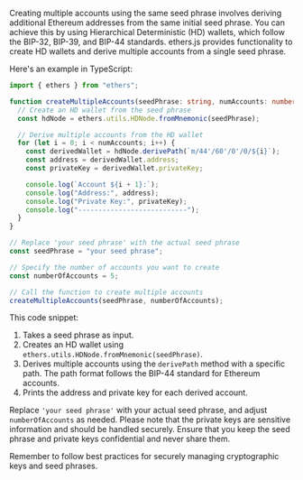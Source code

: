 Creating multiple accounts using the same seed phrase involves deriving additional Ethereum addresses from the same initial seed phrase. You can achieve this by using Hierarchical Deterministic (HD) wallets, which follow the BIP-32, BIP-39, and BIP-44 standards. ethers.js provides functionality to create HD wallets and derive multiple accounts from a single seed phrase.

Here's an example in TypeScript:

```typescript
import { ethers } from "ethers";

function createMultipleAccounts(seedPhrase: string, numAccounts: number) {
  // Create an HD wallet from the seed phrase
  const hdNode = ethers.utils.HDNode.fromMnemonic(seedPhrase);

  // Derive multiple accounts from the HD wallet
  for (let i = 0; i < numAccounts; i++) {
    const derivedWallet = hdNode.derivePath(`m/44'/60'/0'/0/${i}`);
    const address = derivedWallet.address;
    const privateKey = derivedWallet.privateKey;

    console.log(`Account ${i + 1}:`);
    console.log("Address:", address);
    console.log("Private Key:", privateKey);
    console.log("---------------------------");
  }
}

// Replace 'your seed phrase' with the actual seed phrase
const seedPhrase = "your seed phrase";

// Specify the number of accounts you want to create
const numberOfAccounts = 5;

// Call the function to create multiple accounts
createMultipleAccounts(seedPhrase, numberOfAccounts);
```

This code snippet:

1. Takes a seed phrase as input.
2. Creates an HD wallet using `ethers.utils.HDNode.fromMnemonic(seedPhrase)`.
3. Derives multiple accounts using the `derivePath` method with a specific path. The path format follows the BIP-44 standard for Ethereum accounts.
4. Prints the address and private key for each derived account.

Replace `'your seed phrase'` with your actual seed phrase, and adjust `numberOfAccounts` as needed. Please note that the private keys are sensitive information and should be handled securely. Ensure that you keep the seed phrase and private keys confidential and never share them.

Remember to follow best practices for securely managing cryptographic keys and seed phrases.

